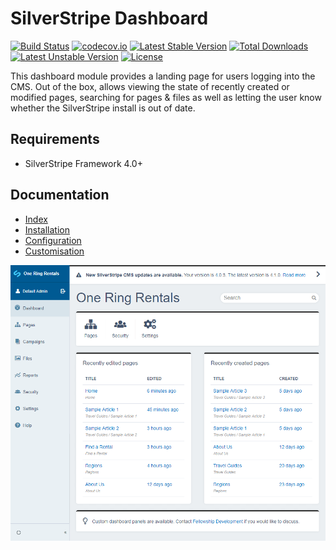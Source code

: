 # SilverStripe Dashboard

[![Build Status](https://travis-ci.org/plastyk/silverstripe-dashboard.svg?branch=master)](https://travis-ci.org/plastyk/silverstripe-dashboard)
[![codecov.io](https://codecov.io/github/plastyk/silverstripe-dashboard/coverage.svg?branch=master)](https://codecov.io/github/silverstripe/plastyk-dashboard?branch=master)
[![Latest Stable Version](https://poser.pugx.org/plastyk/dashboard/v/stable)](https://packagist.org/packages/plastyk/dashboard)
[![Total Downloads](https://poser.pugx.org/plastyk/dashboard/downloads)](https://packagist.org/packages/plastyk/dashboard)
[![Latest Unstable Version](https://poser.pugx.org/plastyk/dashboard/v/unstable)](https://packagist.org/packages/plastyk/dashboard)
[![License](https://poser.pugx.org/plastyk/dashboard/license)](LICENSE)

This dashboard module provides a landing page for users logging into the CMS. Out of the box, allows viewing the state of recently created or modified pages, searching for pages & files as well as letting the user know whether the SilverStripe install is out of date.

## Requirements

* SilverStripe Framework 4.0+

## Documentation
* [Index](https://plastyk.github.io/silverstripe-dashboard/en/)
* [Installation](https://plastyk.github.io/silverstripe-dashboard/en/#installation-with-composer)
* [Configuration](https://plastyk.github.io/silverstripe-dashboard/en/#configuration)
* [Customisation](https://plastyk.github.io/silverstripe-dashboard/en/#customisation)

![Dashboard module screenshot](docs/en/images/dashboard-module-screenshot.png)
